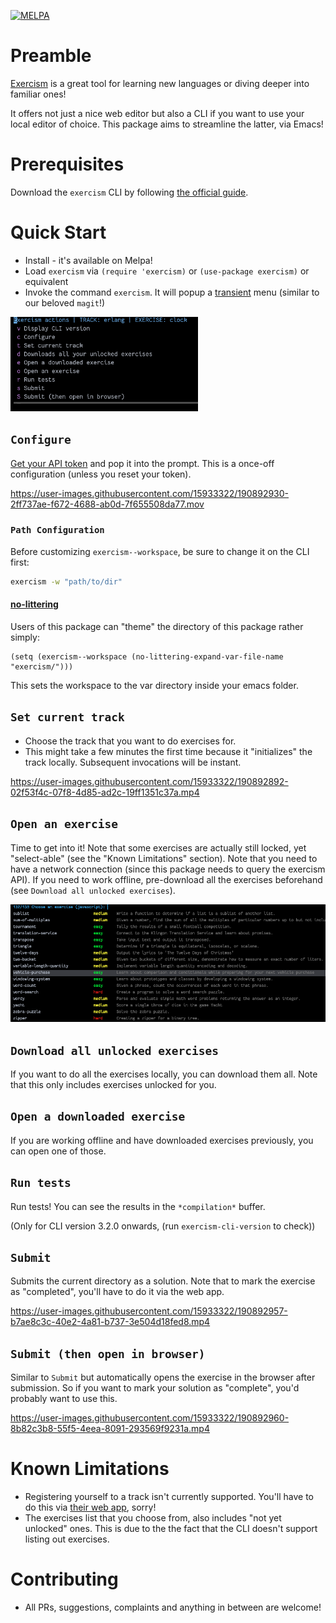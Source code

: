 [![MELPA](https://melpa.org/packages/exercism-badge.svg)](https://melpa.org/#/exercism)

# Preamble
[Exercism](https://exercism.org) is a great tool for learning new languages or diving deeper into familiar ones!

It offers not just a nice web editor but also a CLI if you want to use your local editor of choice. This package aims to streamline the latter, via Emacs!

# Prerequisites
Download the `exercism` CLI by following [the official guide](https://exercism.org/cli-walkthrough).

# Quick Start
- Install - it's available on Melpa!
- Load `exercism` via `(require 'exercism)` or `(use-package exercism)` or equivalent
- Invoke the command `exercism`. It will popup a [transient](https://github.com/magit/transient) menu (similar to our beloved `magit`!)
<img src="./demos/menu.png" width=300 />

## `Configure`
[Get your API token](https://exercism.org/settings/api_cli) and pop it into the prompt. This is a once-off configuration (unless you reset your token).

https://user-images.githubusercontent.com/15933322/190892930-2ff737ae-f672-4688-ab0d-7f655508da77.mov

### `Path Configuration`
Before customizing `exercism--workspace`, be sure to change it on the CLI first:

```bash
exercism -w "path/to/dir"
```
#### [no-littering](https://github.com/emacscollective/no-littering)
Users of this package can "theme" the directory of this package rather simply:

```emacs-lisp
(setq (exercism--workspace (no-littering-expand-var-file-name "exercism/")))
```

This sets the workspace to the var directory inside your emacs folder.

## `Set current track`
  - Choose the track that you want to do exercises for.
  - This might take a few minutes the first time because it "initializes" the track locally. Subsequent invocations will be instant.

https://user-images.githubusercontent.com/15933322/190892892-02f53f4c-07f8-4d85-ad2c-19ff1351c37a.mp4

## `Open an exercise`
Time to get into it! Note that some exercises are actually still locked, yet "select-able" (see the "Known Limitations" section).
Note that you need to have a network connection (since this package needs to query the exercism API). If you need to work offline,
pre-download all the exercises beforehand (see `Download all unlocked exercises`).

<img src="./demos/open-exercise.png" width=700 />

## `Download all unlocked exercises`
If you want to do all the exercises locally, you can download them all. Note that this only includes exercises unlocked for you.

## `Open a downloaded exercise`
If you are working offline and have downloaded exercises previously, you can open one of those.

## `Run tests`
Run tests! You can see the results in the `*compilation*` buffer.

(Only for CLI version 3.2.0 onwards, (run `exercism-cli-version` to check))

## `Submit`
Submits the current directory as a solution. Note that to mark the exercise as "completed", you'll have to do it via the web app.

https://user-images.githubusercontent.com/15933322/190892957-b7ae8c3c-40e2-4a81-b737-3e504d18fed8.mp4

## `Submit (then open in browser)`
Similar to `Submit` but automatically opens the exercise in the browser after submission. So if you want to mark your solution as "complete", you'd probably want to use this.

https://user-images.githubusercontent.com/15933322/190892960-8b82c3b8-55f5-4eea-8091-293569f9231a.mp4

# Known Limitations
- Registering yourself to a track isn't currently supported. You'll have to do this via [their web app](https://exercism.org/tracks), sorry!
- The exercises list that you choose from, also includes "not yet unlocked" ones. This is due to the the fact that the CLI doesn't support listing out exercises.

# Contributing
- All PRs, suggestions, complaints and anything in between are welcome!

